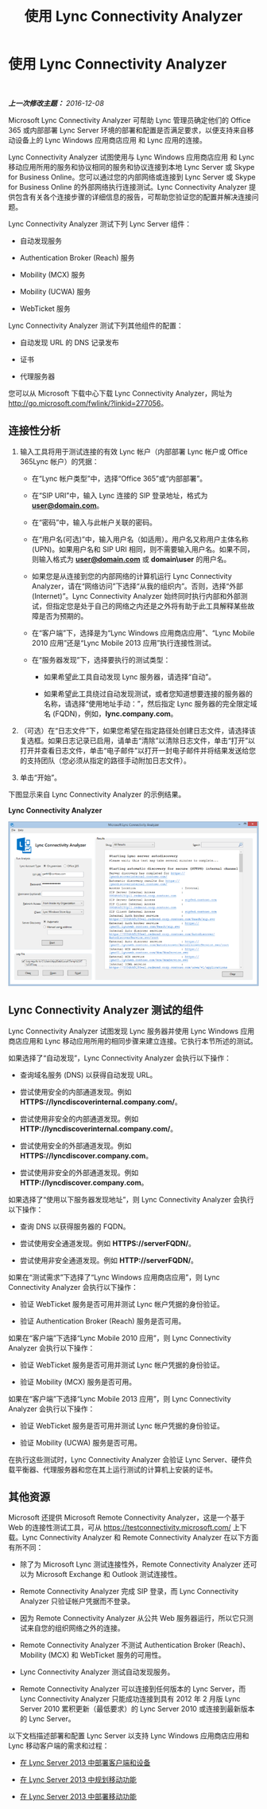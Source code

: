 ﻿---
title: 使用 Lync Connectivity Analyzer
TOCTitle: 使用 Lync Connectivity Analyzer
ms:assetid: 954953fb-0c7a-4fd5-8acd-68ecb59b20af
ms:mtpsurl: https://technet.microsoft.com/zh-cn/library/JJ907302(v=OCS.15)
ms:contentKeyID: 52061078
ms.date: 12/10/2016
mtps_version: v=OCS.15
ms.translationtype: HT
---

# 使用 Lync Connectivity Analyzer

 

_**上一次修改主题：** 2016-12-08_

Microsoft Lync Connectivity Analyzer 可帮助 Lync 管理员确定他们的 Office 365 或内部部署 Lync Server 环境的部署和配置是否满足要求，以便支持来自移动设备上的 Lync Windows 应用商店应用 和 Lync 应用的连接。

Lync Connectivity Analyzer 试图使用与 Lync Windows 应用商店应用 和 Lync 移动应用所用的服务和协议相同的服务和协议连接到本地 Lync Server 或 Skype for Business Online。您可以通过您的内部网络或连接到 Lync Server 或 Skype for Business Online 的外部网络执行连接测试。Lync Connectivity Analyzer 提供包含有关各个连接步骤的详细信息的报告，可帮助您验证您的配置并解决连接问题。

Lync Connectivity Analyzer 测试下列 Lync Server 组件：

  - 自动发现服务

  - Authentication Broker (Reach) 服务

  - Mobility (MCX) 服务

  - Mobility (UCWA) 服务

  - WebTicket 服务

Lync Connectivity Analyzer 测试下列其他组件的配置：

  - 自动发现 URL 的 DNS 记录发布

  - 证书

  - 代理服务器

您可以从 Microsoft 下载中心下载 Lync Connectivity Analyzer，网址为 <http://go.microsoft.com/fwlink/?linkid=277056>。

## 连接性分析

1.  输入工具将用于测试连接的有效 Lync 帐户（内部部署 Lync 帐户或 Office 365Lync 帐户）的凭据：
    
      - 在“Lync 帐户类型”中，选择“Office 365”或“内部部署”。
    
      - 在“SIP URI”中，输入 Lync 连接的 SIP 登录地址，格式为 **user@domain.com**。
    
      - 在“密码”中，输入与此帐户关联的密码。
    
      - 在“用户名(可选)”中，输入用户名（如适用）。用户名又称用户主体名称 (UPN)。如果用户名和 SIP URI 相同，则不需要输入用户名。如果不同，则输入格式为 **user@domain.com** 或 **domain\\user** 的用户名。
    
      - 如果您是从连接到您的内部网络的计算机运行 Lync Connectivity Analyzer，请在“网络访问”下选择“从我的组织内”。否则，选择“外部 (Internet)”。Lync Connectivity Analyzer 始终同时执行内部和外部测试，但指定您是处于自己的网络之内还是之外将有助于此工具解释某些故障是否为预期的。
    
      - 在“客户端”下，选择是为“Lync Windows 应用商店应用”、“Lync Mobile 2010 应用”还是“Lync Mobile 2013 应用”执行连接性测试。
    
      - 在“服务器发现”下，选择要执行的测试类型：
        
          - 如果希望此工具自动发现 Lync 服务器，请选择“自动”。
        
          - 如果希望此工具绕过自动发现测试，或者您知道想要连接的服务器的名称，请选择“使用地址手动：”，然后指定 Lync 服务器的完全限定域名 (FQDN)，例如，**lync.company.com**。

2.  （可选）在“日志文件”下，如果您希望在指定路径处创建日志文件，请选择该复选框。如果日志记录已启用，请单击“清除”以清除日志文件，单击“打开”以打开并查看日志文件，单击“电子邮件”以打开一封电子邮件并将结果发送给您的支持团队（您必须从指定的路径手动附加日志文件）。

3.  单击“开始”。

下图显示来自 Lync Connectivity Analyzer 的示例结果。

**Lync Connectivity Analyzer**

![Lync Connectivity Analyzer 的屏幕截图](images/JJ907302.a7cc0abe-fac2-4691-a7d8-9ffef59cdee5(OCS.15).png "Lync Connectivity Analyzer 的屏幕截图")

## Lync Connectivity Analyzer 测试的组件

Lync Connectivity Analyzer 试图发现 Lync 服务器并使用 Lync Windows 应用商店应用和 Lync 移动应用所用的相同步骤来建立连接。它执行本节所述的测试。

如果选择了“自动发现”，Lync Connectivity Analyzer 会执行以下操作：

  - 查询域名服务 (DNS) 以获得自动发现 URL。

  - 尝试使用安全的内部通道发现。例如 **HTTPS://lyncdiscoverinternal.company.com/**。

  - 尝试使用非安全的内部通道发现。例如 **HTTP://lyncdiscoverinternal.company.com/**。

  - 尝试使用安全的外部通道发现。例如 **HTTPS://lyncdiscover.company.com**。

  - 尝试使用非安全的外部通道发现。例如 **HTTP://lyncdiscover.company.com**。

如果选择了“使用以下服务器发现地址”，则 Lync Connectivity Analyzer 会执行以下操作：

  - 查询 DNS 以获得服务器的 FQDN。

  - 尝试使用安全通道发现。例如 **HTTPS://serverFQDN/**。

  - 尝试使用非安全通道发现。例如 **HTTP://serverFQDN/**。

如果在“测试需求”下选择了“Lync Windows 应用商店应用”，则 Lync Connectivity Analyzer 会执行以下操作：

  - 验证 WebTicket 服务是否可用并测试 Lync 帐户凭据的身份验证。

  - 验证 Authentication Broker (Reach) 服务是否可用。

如果在“客户端”下选择“Lync Mobile 2010 应用”，则 Lync Connectivity Analyzer 会执行以下操作：

  - 验证 WebTicket 服务是否可用并测试 Lync 帐户凭据的身份验证。

  - 验证 Mobility (MCX) 服务是否可用。

如果在“客户端”下选择“Lync Mobile 2013 应用”，则 Lync Connectivity Analyzer 会执行以下操作：

  - 验证 WebTicket 服务是否可用并测试 Lync 帐户凭据的身份验证。

  - 验证 Mobility (UCWA) 服务是否可用。

在执行这些测试时，Lync Connectivity Analyzer 会验证 Lync Server、硬件负载平衡器、代理服务器和您在其上运行测试的计算机上安装的证书。

## 其他资源

Microsoft 还提供 Microsoft Remote Connectivity Analyzer，这是一个基于 Web 的连接性测试工具，可从 <https://testconnectivity.microsoft.com/> 上下载。Lync Connectivity Analyzer 和 Remote Connectivity Analyzer 在以下方面有所不同：

  - 除了为 Microsoft Lync 测试连接性外，Remote Connectivity Analyzer 还可以为 Microsoft Exchange 和 Outlook 测试连接性。

  - Remote Connectivity Analyzer 完成 SIP 登录，而 Lync Connectivity Analyzer 只验证帐户凭据而不登录。

  - 因为 Remote Connectivity Analyzer 从公共 Web 服务器运行，所以它只测试来自您的组织网络之外的连接。

  - Remote Connectivity Analyzer 不测试 Authentication Broker (Reach)、Mobility (MCX) 和 WebTicket 服务的可用性。

  - Lync Connectivity Analyzer 测试自动发现服务。

  - Remote Connectivity Analyzer 可以连接到任何版本的 Lync Server，而 Lync Connectivity Analyzer 只能成功连接到具有 2012 年 2 月版 Lync Server 2010 累积更新（最低要求）的 Lync Server 2010 或连接到最新版本的 Lync Server。

以下文档描述部署和配置 Lync Server 以支持 Lync Windows 应用商店应用和 Lync 移动客户端的需求和过程：

  - [在 Lync Server 2013 中部署客户端和设备](lync-server-2013-deploying-clients-and-devices.md)

  - [在 Lync Server 2013 中规划移动功能](lync-server-2013-planning-for-mobility.md)

  - [在 Lync Server 2013 中部署移动功能](lync-server-2013-deploying-mobility.md)

